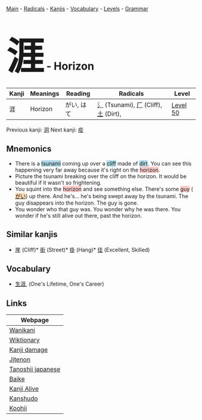 <style> bigfont {font-size: 100px}</style>
[Main](../README.md) -
[Radicals](../radicals.md) -
[Kanjis](../kanjis.md) -
[Vocabulary](../vocabulary.md) -
[Levels](../levels.md) -
[Grammar](../grammar.md)
# <bigfont> 涯</bigfont> - Horizon 

| Kanji | Meanings | Reading | Radicals | Level |
| --- | --- | --- | --- | --- |
| 涯 | Horizon | がい, はて | [氵](../radicals/氵.md) (Tsunami), [厂](../radicals/厂.md) (Cliff), [土](../radicals/土.md) (Dirt),  | [Level 50](../levels/wk_level50.md) |

Previous kanji: [洞](洞.md) Next kanji: [疫](疫.md) 

## Mnemonics
 * There is a <span style="background-color:#ADD8E6"> tsunami</span> coming up over a <span style="background-color:#ADD8E6"> cliff</span> made of <span style="background-color:#ADD8E6"> dirt</span>. You can see this happening very far away because it's right on the <span style="background-color:#ffcccb"> horizon</span>.
* Picture the tsunami breaking over the cliff on the horizon. It would be beautiful if it wasn't so frightening.
* You squint into the <span style="background-color:#ffcccb"> horizon</span> and see something else. There's some <span style="background-color:#ffcccb"> guy</span> (<span style="background-color:#fed8b1"> [がい](https://jisho.org/search/がい)</span>) up there. And he's... he's being swept away by the tsunami. The guy disappears into the horizon. The guy is gone.
* You wonder who that guy was. You wonder why he was there. You wonder if he's still alive out there, past the horizon.


## Similar kanjis
 * [崖](崖.md) (Cliff)* [街](街.md) (Street)* [掛](掛.md) (Hang)* [佳](佳.md) (Excellent, Skilled)


## Vocabulary
 * [生涯](../vocabulary/涯.md), (One's Lifetime, One's Career)



## Links 

| Webpage |
| --- |
| [Wanikani          ](https://www.wanikani.com/kanji/涯) |
| [Wiktionary        ](https://en.wiktionary.org/wiki/涯) |
| [Kanji damage      ](http://www.kanjidamage.com/kanji/search?utf8=✓&q=涯) |
| [Jitenon           ](https://jitenon.com/kanji/涯) |
| [Tanoshii japanese ](https://www.tanoshiijapanese.com/dictionary/kanji.cfm?k=涯) |
| [Baike             ](https://baike.baidu.com/item/涯) |
| [Kanji Alive       ](https://app.kanjialive.com/涯) |
| [Kanshudo          ](https://www.kanshudo.com/searchmn?q=涯) |
| [Koohii            ](https://kanji.koohii.com/study/kanji/涯) |

